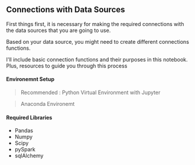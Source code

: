 ## Connections with Data Sources

First things first, it is necessary for making the required connections with the data sources that you are going to use.

Based on your data source, you might need to create different connections functions. 

I'll include basic connection functions and their purposes in this notebook. Plus, resources to guide you through this process

#### Environemnt Setup 

> Recommended : Python Virtual Environment with Jupyter

> Anaconda Environemt 

#### Required Libraries 

- Pandas
- Numpy
- Scipy
- pySpark
- sqlAlchemy
